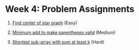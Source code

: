 # Week 4: Problem Assignments

1. [Find center of star graph](https://leetcode.com/problems/find-center-of-star-graph/) (Easy)

2. [Minimum add to make parentheses valid](https://leetcode.com/problems/minimum-add-to-make-parentheses-valid/description/) (Medium)

3. [Shortest sub-array with sum at least k](https://leetcode.com/problems/shortest-subarray-with-sum-at-least-k/description/) (Hard)
